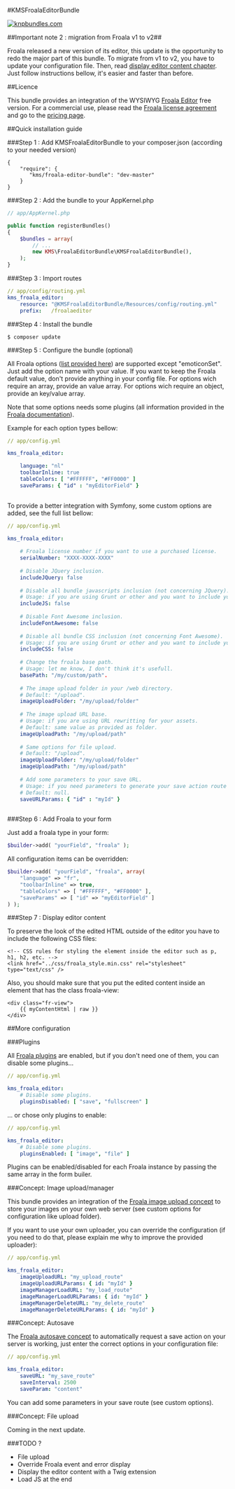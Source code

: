 #KMSFroalaEditorBundle

[![knpbundles.com](http://knpbundles.com/froala/KMSFroalaEditorBundle/badge)](http://knpbundles.com/froala/KMSFroalaEditorBundle)

##Important note 2 : migration from Froala v1 to v2##

Froala released a new version of its editor, this update is the opportunity to redo the major part of this bundle.
To migrate from v1 to v2, you have to update your configuration file. Then, read [display editor content chapter](https://github.com/froala/KMSFroalaEditorBundle#step-7--display-editor-content). Just follow instructions bellow, it's easier and faster than before.

##Licence

This bundle provides an integration of the WYSIWYG [Froala Editor](https://editor.froala.com/) free version.
For a commercial use, please read the [Froala license agreement](https://editor.froala.com/license) and go to the [pricing page](https://editor.froala.com/pricing).

##Quick installation guide

###Step 1 : Add KMSFroalaEditorBundle to your composer.json (according to your needed version)

```
{
    "require": {
       "kms/froala-editor-bundle": "dev-master"
    }
}
```

###Step 2 : Add the bundle to your AppKernel.php

``` php
// app/AppKernel.php

public function registerBundles()
{
    $bundles = array(
        // ...
        new KMS\FroalaEditorBundle\KMSFroalaEditorBundle(),
    );
}
```

###Step 3 : Import routes

``` yaml
// app/config/routing.yml
kms_froala_editor:
    resource: "@KMSFroalaEditorBundle/Resources/config/routing.yml"
    prefix:   /froalaeditor
```

###Step 4 : Install the bundle

`$ composer update`

###Step 5 : Configure the bundle (optional)

All Froala options ([list provided here](https://editor.froala.com/options)) are supported except "emoticonSet".
Just add the option name with your value.
If you want to keep the Froala default value, don't provide anything in your config file.
For options wich require an array, provide an value array.
For options wich require an object, provide an key/value array.

Note that some options needs some plugins (all information provided in the [Froala documentation](https://editor.froala.com/options)).

Example for each option types bellow:

``` yaml
// app/config.yml

kms_froala_editor:

    language: "nl"
    toolbarInline: true
    tableColors: [ "#FFFFFF", "#FF0000" ]
    saveParams: { "id" : "myEditorField" }
   
```

To provide a better integration with Symfony, some custom options are added, see the full list bellow: 

``` yaml
// app/config.yml

kms_froala_editor:
    
    # Froala license number if you want to use a purchased license.
    serialNumber: "XXXX-XXXX-XXXX"
    
    # Disable JQuery inclusion.
    includeJQuery: false
    
    # Disable all bundle javascripts inclusion (not concerning JQuery).
    # Usage: if you are using Grunt or other and you want to include yourself all scripts. 
    includeJS: false
    
    # Disable Font Awesome inclusion.
    includeFontAwesome: false
    
    # Disable all bundle CSS inclusion (not concerning Font Awesome).
    # Usage: if you are using Grunt or other and you want to include yourself all stylesheets. 
    includeCSS: false
    
    # Change the froala base path.
    # Usage: let me know, I don't think it's usefull.
    basePath: "/my/custom/path".
    
    # The image upload folder in your /web directory.
    # Default: "/upload".
    imageUploadFolder: "/my/upload/folder"
    
    # The image upload URL base.
    # Usage: if you are using URL rewritting for your assets.
    # Default: same value as provided as folder.
    imageUploadPath: "/my/upload/path"
    
    # Same options for file upload.
    # Default: "/upload".
    imageUploadFolder: "/my/upload/folder"
    imageUploadPath: "/my/upload/path"
    
    # Add some parameters to your save URL.
    # Usage: if you need parameters to generate your save action route (see save explaination below).
    # Default: null.
    saveURLParams: { "id" : "myId" }
    
```

###Step 6 : Add Froala to your form

Just add a froala type in your form:

``` php
$builder->add( "yourField", "froala" );
```

All configuration items can be overridden:

``` php
$builder->add( "yourField", "froala", array(
    "language" => "fr",
    "toolbarInline" => true,
    "tableColors" => [ "#FFFFFF", "#FF0000" ],
    "saveParams" => [ "id" => "myEditorField" ]
) );
```

###Step 7 : Display editor content

To preserve the look of the edited HTML outside of the editor you have to include the following CSS files:

``` twig
<!-- CSS rules for styling the element inside the editor such as p, h1, h2, etc. -->
<link href="../css/froala_style.min.css" rel="stylesheet" type="text/css" />
```

Also, you should make sure that you put the edited content inside an element that has the class froala-view:

``` twig
<div class="fr-view">
    {{ myContentHtml | raw }}
</div>
```

##More configuration

###Plugins

All [Froala plugins](https://editor.froala.com/plugins) are enabled, but if you don't need one of them, you can disable some plugins...

``` yaml
// app/config.yml

kms_froala_editor:
    # Disable some plugins.
    pluginsDisabled: [ "save", "fullscreen" ]
```
... or chose only plugins to enable:

``` yaml
// app/config.yml

kms_froala_editor:
    # Disable some plugins.
    pluginsEnabled: [ "image", "file" ]
```

Plugins can be enabled/disabled for each Froala instance by passing the same array in the form builer.

###Concept: Image upload/manager

This bundle provides an integration of the [Froala image upload concept](https://editor.froala.com/concepts/image-upload) to store your images on your own web server (see custom options for configuration like upload folder).

If you want to use your own uploader, you can override the configuration (if you need to do that, please explain me why to improve the provided uploader):

``` yaml
// app/config.yml

kms_froala_editor:
    imageUploadURL: "my_upload_route"
    imageUploadURLParams: { id: "myId" }
    imageManagerLoadURL: "my_load_route"
    imageManagerLoadURLParams: { id: "myId" }
    imageManagerDeleteURL: "my_delete_route"
    imageManagerDeleteURLParams: { id: "myId" }
```


###Concept: Autosave

The [Froala autosave concept](https://www.froala.com/wysiwyg-editor/docs/concepts/autosave) to automatically request a save action on your server is working, just enter the correct options in your configuration file:

``` yaml
// app/config.yml

kms_froala_editor:
    saveURL: "my_save_route"
    saveInterval: 2500
    saveParam: "content"
```

You can add some parameters in your save route (see custom options).

###Concept: File upload

Coming in the next update.

###TODO ?

- File upload
- Override Froala event and error display
- Display the editor content with a Twig extension
- Load JS at the end
